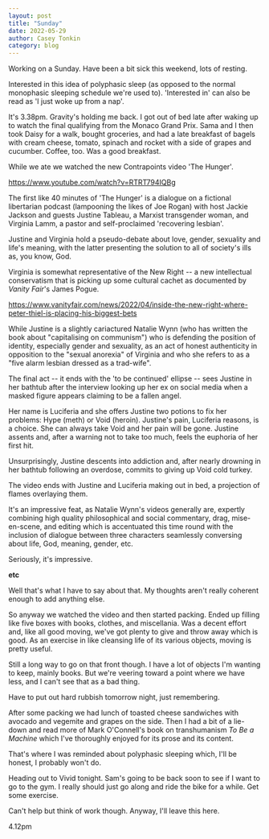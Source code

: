 ```yaml
---
layout: post
title: "Sunday"
date: 2022-05-29
author: Casey Tonkin
category: blog
---
```


Working on a Sunday. Have been a bit sick this weekend, lots of resting. 

Interested in this idea of polyphasic sleep (as opposed to the normal monophasic sleeping schedule we're used to). 'Interested in' can also be read as 'I just woke up from a nap'.

It's 3.38pm. Gravity's holding me back. I got out of bed late after waking up to watch the final qualifying from the Monaco Grand Prix. Sama and I then took Daisy for a walk, 
bought groceries, and had a late breakfast of bagels with cream cheese, tomato, spinach and rocket with a side of grapes and cucumber. Coffee, too. Was a good breakfast.

While we ate we watched the new Contrapoints video 'The Hunger'.

<a href = 'https://www.youtube.com/watch?v=RTRT794IQBg'>https://www.youtube.com/watch?v=RTRT794IQBg</a>

The first like 40 minutes of 'The Hunger' is a dialogue on a fictional libertarian podcast (lampooning the likes of Joe Rogan) with host Jackie Jackson and guests Justine Tableau, a Marxist transgender woman,
and Virginia Lamm, a pastor and self-proclaimed 'recovering lesbian'.

Justine and Virginia hold a pseudo-debate about love, gender, sexuality and life's meaning, with the latter presenting the solution to all of society's ills as, you know, God.

Virginia is somewhat representative of the New Right -- a new intellectual conservatism that is picking up some cultural cachet as documented by _Vanity Fair_'s James Pogue.

<a href = 'https://www.vanityfair.com/news/2022/04/inside-the-new-right-where-peter-thiel-is-placing-his-biggest-bets'>https://www.vanityfair.com/news/2022/04/inside-the-new-right-where-peter-thiel-is-placing-his-biggest-bets</a>

While Justine is a slightly cariactured Natalie Wynn (who has written the book about "capitalising on communism") who is defending the position of identity, especially gender and sexuality, as an act of 
honest authenticity in opposition to the "sexual anorexia" of Virginia and who she refers to as a "five alarm lesbian dressed as a trad-wife".

The final act -- it ends with the 'to be continued' ellipse -- sees Justine in her bathtub after the interview looking up her ex on social media when a masked figure appears claiming to be a fallen angel.

Her name is Luciferia and she offers Justine two potions to fix her problems: Hype (meth) or Void (heroin). Justine's pain, Luciferia reasons, is a choice. She can always take Void and 
her pain will be gone. Justine assents and, after a warning not to take too much, feels the euphoria of her first hit.

Unsurprisingly, Justine descents into addiction and, after nearly drowning in her bathtub following an overdose, commits to giving up Void cold turkey.

The video ends with Justine and Luciferia making out in bed, a projection of flames overlaying them.

It's an impressive feat, as Natalie Wynn's videos generally are, expertly combining high quality philosophical and social commentary, drag, mise-en-scene, and editing which is 
accentuated this time round with the inclusion of dialogue between three characters seamlessly conversing about life, God, meaning, gender, etc.

Seriously, it's impressive.

<strong>etc</strong>

Well that's what I have to say about that. My thoughts aren't really coherent enough to add anything else. 

So anyway we watched the video and then started packing. Ended up filling like five boxes with books, clothes, and miscellania. Was a decent effort and, like all good moving, we've 
got plenty to give and throw away which is good. As an exercise in like cleansing life of its various objects, moving is pretty useful.

Still a long way to go on that front though. I have a lot of objects I'm wanting to keep, mainly books. But we're veering toward a point where we have less, and I can't see 
that as a bad thing.

Have to put out hard rubbish tomorrow night, just remembering.

After some packing we had lunch of toasted cheese sandwiches with avocado and vegemite and grapes on the side. Then I had a bit of a lie-down and read more of Mark O'Connell's 
book on transhumanism _To Be a Machine_ which I've thoroughly enjoyed for its prose and its content.

That's where I was reminded about polyphasic sleeping which, I'll be honest, I probably won't do.

Heading out to Vivid tonight. Sam's going to be back soon to see if I want to go to the gym. I really should just go along and ride the bike for a while. Get some exercise.

Can't help but think of work though. Anyway, I'll leave this here. 

4.12pm
